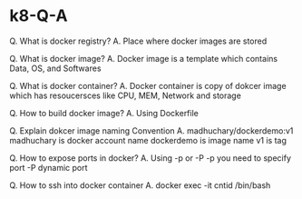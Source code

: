 # k8-Q-A
Q. What is docker registry?
A. Place where docker images are stored

Q. What is docker image?
A. Docker image is a template which contains Data, OS, and Softwares

Q. What is docker container?
A. Docker container is copy of dokcer image which has resoucersces like CPU, MEM, Network and storage

Q. How to build docker image?
A. Using Dockerfile

Q. Explain dokcer image naming Convention 
A. madhuchary/dockerdemo:v1 
    madhuchary is docker account name
    dockerdemo is image name
    v1 is tag

Q. How to expose ports in docker?
A. Using -p or -P
    -p you need to specify port
    -P dynamic port

Q. How to ssh into docker container
A. docker exec -it cntid /bin/bash
